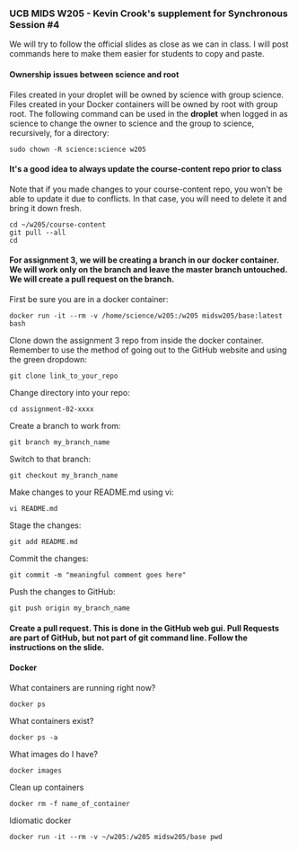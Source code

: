 ### UCB MIDS W205 - Kevin Crook's supplement for Synchronous Session #4

We will try to follow the official slides as close as we can in class.  I will post commands here to make them easier for students to copy and paste.

#### Ownership issues between science and root

Files created in your droplet will be owned by science with group science. Files created in your Docker containers will be owned by root with group root.  The following command can be used in the **droplet** when logged in as science to change the owner to science and the group to science, recursively, for a directory:
```
sudo chown -R science:science w205
```

#### It's a good idea to always update the course-content repo prior to class
Note that if you made changes to your course-content repo, you won't be able to update it due to conflicts.  In that case, you will need to delete it and bring it down fresh.
```
cd ~/w205/course-content
git pull --all
cd
```

#### For assignment 3, we will be creating a branch in our docker container.  We will work only on the branch and leave the master branch untouched.  We will create a pull request on the branch.

First be sure you are in a docker container:
```
docker run -it --rm -v /home/science/w205:/w205 midsw205/base:latest bash
```

Clone down the assignment 3 repo from inside the docker container.  Remember to use the method of going out to the GitHub website and using the green dropdown:
```
git clone link_to_your_repo
```

Change directory into your repo:
```
cd assignment-02-xxxx
```

Create a branch to work from:
```
git branch my_branch_name
```

Switch to that branch:
```
git checkout my_branch_name
```

Make changes to your README.md using vi:
```
vi README.md
```

Stage the changes:
```
git add README.md
```

Commit the changes:
```
git commit -m "meaningful comment goes here" 
```

Push the changes to GitHub:
```
git push origin my_branch_name
```

#### Create a pull request.  This is done in the GitHub web gui.  Pull Requests are part of GitHub, but not part of git command line.  Follow the instructions on the slide.

#### Docker 

What containers are running right now?
```
docker ps
```

What containers exist?
```
docker ps -a
```

What images do I have?
```
docker images
```

Clean up containers
```
docker rm -f name_of_container
```

Idiomatic docker
```
docker run -it --rm -v ~/w205:/w205 midsw205/base pwd
```


